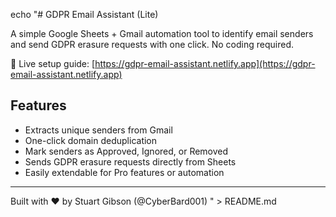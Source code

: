 echo "# GDPR Email Assistant (Lite)

A simple Google Sheets + Gmail automation tool to identify email senders and send GDPR erasure requests with one click. No coding required.

🔗 Live setup guide: [https://gdpr-email-assistant.netlify.app](https://gdpr-email-assistant.netlify.app)

## Features
- Extracts unique senders from Gmail
- One-click domain deduplication
- Mark senders as Approved, Ignored, or Removed
- Sends GDPR erasure requests directly from Sheets
- Easily extendable for Pro features or automation

---

Built with ♥ by Stuart Gibson (@CyberBard001)
" > README.md

